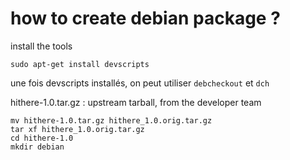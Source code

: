 # how to create debian package ?

install the tools
```
sudo apt-get install devscripts
```
une fois devscripts installés, on peut utiliser `debcheckout` et `dch`

hithere-1.0.tar.gz : upstream tarball, from the developer team

```
mv hithere-1.0.tar.gz hithere_1.0.orig.tar.gz
tar xf hithere_1.0.orig.tar.gz
cd hithere-1.0
mkdir debian
```
